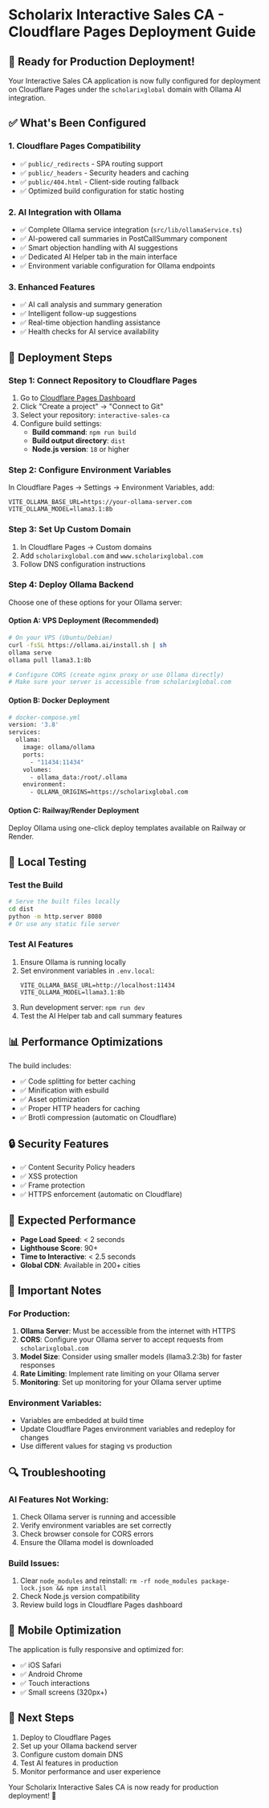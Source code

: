 # Scholarix Interactive Sales CA - Cloudflare Pages Deployment Guide

## 🚀 Ready for Production Deployment!

Your Interactive Sales CA application is now fully configured for deployment on Cloudflare Pages under the `scholarixglobal` domain with Ollama AI integration.

## ✅ What's Been Configured

### 1. **Cloudflare Pages Compatibility**
- ✅ `public/_redirects` - SPA routing support
- ✅ `public/_headers` - Security headers and caching
- ✅ `public/404.html` - Client-side routing fallback
- ✅ Optimized build configuration for static hosting

### 2. **AI Integration with Ollama**
- ✅ Complete Ollama service integration (`src/lib/ollamaService.ts`)
- ✅ AI-powered call summaries in PostCallSummary component
- ✅ Smart objection handling with AI suggestions
- ✅ Dedicated AI Helper tab in the main interface
- ✅ Environment variable configuration for Ollama endpoints

### 3. **Enhanced Features**
- ✅ AI call analysis and summary generation
- ✅ Intelligent follow-up suggestions
- ✅ Real-time objection handling assistance
- ✅ Health checks for AI service availability

## 🔧 Deployment Steps

### Step 1: Connect Repository to Cloudflare Pages
1. Go to [Cloudflare Pages Dashboard](https://dash.cloudflare.com/pages)
2. Click "Create a project" → "Connect to Git"
3. Select your repository: `interactive-sales-ca`
4. Configure build settings:
   - **Build command**: `npm run build`
   - **Build output directory**: `dist`
   - **Node.js version**: `18` or higher

### Step 2: Configure Environment Variables
In Cloudflare Pages → Settings → Environment Variables, add:

```env
VITE_OLLAMA_BASE_URL=https://your-ollama-server.com
VITE_OLLAMA_MODEL=llama3.1:8b
```

### Step 3: Set Up Custom Domain
1. In Cloudflare Pages → Custom domains
2. Add `scholarixglobal.com` and `www.scholarixglobal.com`
3. Follow DNS configuration instructions

### Step 4: Deploy Ollama Backend
Choose one of these options for your Ollama server:

#### Option A: VPS Deployment (Recommended)
```bash
# On your VPS (Ubuntu/Debian)
curl -fsSL https://ollama.ai/install.sh | sh
ollama serve
ollama pull llama3.1:8b

# Configure CORS (create nginx proxy or use Ollama directly)
# Make sure your server is accessible from scholarixglobal.com
```

#### Option B: Docker Deployment
```dockerfile
# docker-compose.yml
version: '3.8'
services:
  ollama:
    image: ollama/ollama
    ports:
      - "11434:11434"
    volumes:
      - ollama_data:/root/.ollama
    environment:
      - OLLAMA_ORIGINS=https://scholarixglobal.com
```

#### Option C: Railway/Render Deployment
Deploy Ollama using one-click deploy templates available on Railway or Render.

## 🧪 Local Testing

### Test the Build
```bash
# Serve the built files locally
cd dist
python -m http.server 8080
# Or use any static file server
```

### Test AI Features
1. Ensure Ollama is running locally
2. Set environment variables in `.env.local`:
   ```env
   VITE_OLLAMA_BASE_URL=http://localhost:11434
   VITE_OLLAMA_MODEL=llama3.1:8b
   ```
3. Run development server: `npm run dev`
4. Test the AI Helper tab and call summary features

## 📊 Performance Optimizations

The build includes:
- ✅ Code splitting for better caching
- ✅ Minification with esbuild
- ✅ Asset optimization
- ✅ Proper HTTP headers for caching
- ✅ Brotli compression (automatic on Cloudflare)

## 🔒 Security Features

- ✅ Content Security Policy headers
- ✅ XSS protection
- ✅ Frame protection
- ✅ HTTPS enforcement (automatic on Cloudflare)

## 🎯 Expected Performance

- **Page Load Speed**: < 2 seconds
- **Lighthouse Score**: 90+ 
- **Time to Interactive**: < 2.5 seconds
- **Global CDN**: Available in 200+ cities

## 🚨 Important Notes

### For Production:
1. **Ollama Server**: Must be accessible from the internet with HTTPS
2. **CORS**: Configure your Ollama server to accept requests from `scholarixglobal.com`
3. **Model Size**: Consider using smaller models (llama3.2:3b) for faster responses
4. **Rate Limiting**: Implement rate limiting on your Ollama server
5. **Monitoring**: Set up monitoring for your Ollama server uptime

### Environment Variables:
- Variables are embedded at build time
- Update Cloudflare Pages environment variables and redeploy for changes
- Use different values for staging vs production

## 🔍 Troubleshooting

### AI Features Not Working:
1. Check Ollama server is running and accessible
2. Verify environment variables are set correctly
3. Check browser console for CORS errors
4. Ensure the Ollama model is downloaded

### Build Issues:
1. Clear `node_modules` and reinstall: `rm -rf node_modules package-lock.json && npm install`
2. Check Node.js version compatibility
3. Review build logs in Cloudflare Pages dashboard

## 📱 Mobile Optimization

The application is fully responsive and optimized for:
- ✅ iOS Safari
- ✅ Android Chrome
- ✅ Touch interactions
- ✅ Small screens (320px+)

## 🎉 Next Steps

1. Deploy to Cloudflare Pages
2. Set up your Ollama backend server
3. Configure custom domain DNS
4. Test AI features in production
5. Monitor performance and user experience

Your Scholarix Interactive Sales CA is now ready for production deployment! 🚀